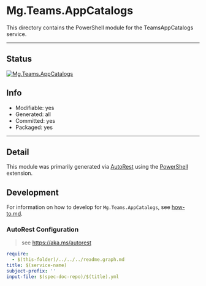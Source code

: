 <!-- region Generated -->
# Mg.Teams.AppCatalogs
This directory contains the PowerShell module for the TeamsAppCatalogs service.

---
## Status
[![Mg.Teams.AppCatalogs](https://img.shields.io/powershellgallery/v/Mg.Teams.AppCatalogs.svg?style=flat-square&label=Mg.Teams.AppCatalogs "Mg.Teams.AppCatalogs")](https://www.powershellgallery.com/packages/Mg.Teams.AppCatalogs/)

## Info
- Modifiable: yes
- Generated: all
- Committed: yes
- Packaged: yes

---
## Detail
This module was primarily generated via [AutoRest](https://github.com/Azure/autorest) using the [PowerShell](https://github.com/Azure/autorest.powershell) extension.

## Development
For information on how to develop for `Mg.Teams.AppCatalogs`, see [how-to.md](how-to.md).
<!-- endregion -->

### AutoRest Configuration

> see https://aka.ms/autorest

``` yaml
require:
  - $(this-folder)/../../../readme.graph.md
title: $(service-name)
subject-prefix: ''
input-file: $(spec-doc-repo)/$(title).yml
```
